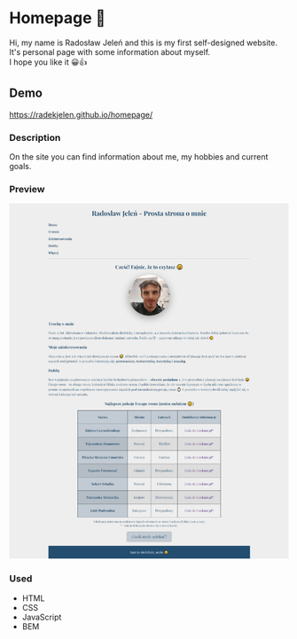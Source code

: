 # Homepage 🏡
Hi, my name is Radosław Jeleń and this is my first self-designed website. It's personal page with some information about myself.
<br />I hope you like it 😀👍

## Demo

https://radekjelen.github.io/homepage/

### Description 

On the site you can find information about me, my hobbies and current goals.

### Preview

![preview](https://github.com/RadekJelen/homepage/blob/main/img/preview.png?raw=true)

### Used 
- HTML
- CSS
- JavaScript
- BEM
